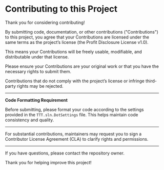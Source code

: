 # Contributing to this Project

Thank you for considering contributing!

By submitting code, documentation, or other contributions ("Contributions") to this project, you agree that your
Contributions are licensed under the same terms as the project’s license (the Profit Disclosure License v1.0).

This means your Contributions will be freely usable, modifiable, and distributable under that license.

Please ensure your Contributions are your original work or that you have the necessary rights to submit them.

Contributions that do not comply with the project’s license or infringe third-party rights may be rejected.

---

**Code Formatting Requirement**

Before submitting, please format your code according to the settings provided in the `TTT.sln.DotSettings` file. This
helps maintain code consistency and quality.

---

For substantial contributions, maintainers may request you to sign a Contributor License Agreement (CLA) to clarify
rights and permissions.

---

If you have questions, please contact the repository owner.

Thank you for helping improve this project!
